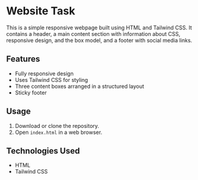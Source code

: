 # Website Task

This is a simple responsive webpage built using HTML and Tailwind CSS. It contains a header, a main content section with information about CSS, responsive design, and the box model, and a footer with social media links.

## Features
- Fully responsive design
- Uses Tailwind CSS for styling
- Three content boxes arranged in a structured layout
- Sticky footer

## Usage
1. Download or clone the repository.
2. Open `index.html` in a web browser.

## Technologies Used
- HTML
- Tailwind CSS

